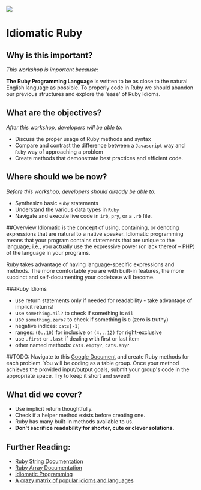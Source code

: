 <!--
Market: SF
-->

![](https://ga-dash.s3.amazonaws.com/production/assets/logo-9f88ae6c9c3871690e33280fcf557f33.png)

# Idiomatic Ruby

## Why is this important?
<!-- framing the "why" in big-picture/real world examples -->
*This workshop is important because:*

**The Ruby Programming Language** is written to be as close to the natural English language as possible.  To properly code in Ruby we should abandon our previous structures and explore the 'ease' of Ruby Idioms.

## What are the objectives?
<!-- specific/measurable goal for students to achieve -->
*After this workshop, developers will be able to:*

- Discuss the proper usage of Ruby methods and syntax
- Compare and contrast the difference between a `Javascript` way and `Ruby` way of approaching a problem
- Create methods that demonstrate best practices and efficient code.

## Where should we be now?
<!-- call out the skills that are prerequisites -->
*Before this workshop, developers should already be able to:*

- Synthesize basic `Ruby` statements 
- Understand the various data types in `Ruby`
- Navigate and execute live code in `irb`, `pry`, or a `.rb` file.


##Overview
Idiomatic is the concept of using, containing, or denoting expressions that are natural to a native speaker. Idiomatic programming means that your program contains statements that are unique to the language; i.e., you actually use the expressive power (or lack thereof – PHP) of the language in your programs.

Ruby takes advantage of having language-specific expressions and methods. The more comfortable you are with built-in features, the more succinct and self-documenting your codebase will become.


###Ruby Idioms

* use return statements only if needed for readability - take advantage of implicit returns!
* use `something.nil?` to check if something is `nil`
* use `something.zero?` to check if something is `0` (zero is truthy)
* negative indices: `cats[-1]`
* ranges: `(0..10)` for inclusive or `(4...12)` for right-exclusive
* use `.first` or `.last` if dealing with first or last item
* other named methods: `cats.empty?`, `cats.any?`


##TODO:
Navigate to this [Google Document](https://goo.gl/SHzrGD) and create Ruby methods for each problem.  You will be coding as a table group.  Once your method achieves the provided input/output goals, submit your group's code in the appropriate space.  Try to keep it short and sweet!


## What did we cover?
<!-- call  out the skills that we have learned -->
- Use implicit return thoughtfully.
- Check if a helper method exists before creating one.
- Ruby has many built-in methods available to us.  
- **Don't sacrifice readability for shorter, cute or clever solutions.**

 
## Further Reading:
<!-- Links to further exploration -->
- [Ruby String Documentation](http://ruby-doc.org/core-2.2.0/String.html)
- [Ruby Array Documentation](http://ruby-doc.org/core-2.2.0/Array.html)
- [Idiomatic Programming](http://mrjoelkemp.com/2013/05/what-is-idiomatic-programming/)
- [A crazy matrix of popular idioms and languages](http://www.programming-idioms.org/about#about-block-language-coverage)
